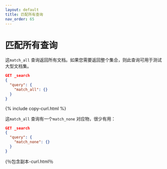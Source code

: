 ```yaml
---
layout: default
title: 匹配所有查询
nav_order: 65
---
```


# 匹配所有查询

这`match_all` 查询返回所有文档。如果您需要返回整个集合，则此查询可用于测试大型文档集。

```json
GET _search
{
  "query": {
    "match_all": {}
  }
}
```
{% include copy-curl.html %}

这`match_all` 查询有一个`match_none` 对应物，很少有用：

```json
GET _search
{
  "query": {
    "match_none": {}
  }
}
```
{％包含副本-curl.html％

